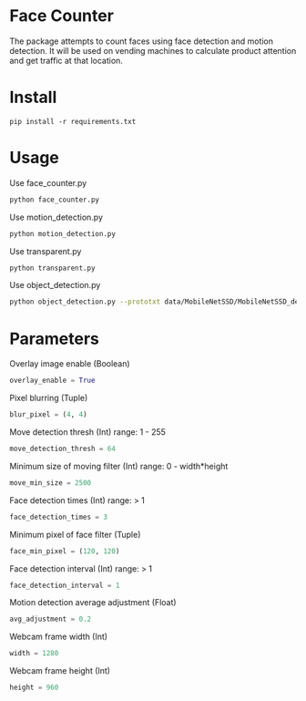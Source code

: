 # Face Counter
The package attempts to count faces using face detection and motion detection. It will be used on vending machines to calculate product attention and get traffic at that location.

# Install
```
pip install -r requirements.txt
```

# Usage
Use face_counter.py
```bash
python face_counter.py
```
Use motion_detection.py
```bash
python motion_detection.py
```
Use transparent.py
```bash
python transparent.py
```
Use object_detection.py
```bash
python object_detection.py --prototxt data/MobileNetSSD/MobileNetSSD_deploy.prototxt.txt --model data/MobileNetSSD/MobileNetSSD_deploy.caffemodel
```

# Parameters
Overlay image enable (Boolean)
```python
overlay_enable = True
```
Pixel blurring (Tuple)
```python
blur_pixel = (4, 4)
```
Move detection thresh (Int) range: 1 - 255
```python
move_detection_thresh = 64
```
Minimum size of moving filter (Int) range: 0 - width*height
```python
move_min_size = 2500
```
Face detection times (Int) range: > 1
```python
face_detection_times = 3 
```
Minimum pixel of face filter (Tuple)
```python
face_min_pixel = (120, 120)
```
Face detection interval (Int) range: > 1
```python
face_detection_interval = 1
```
Motion detection average adjustment (Float) 
```python
avg_adjustment = 0.2
```
Webcam frame width (Int)
```python
width = 1280
```
Webcam frame height (Int)
```python
height = 960
```